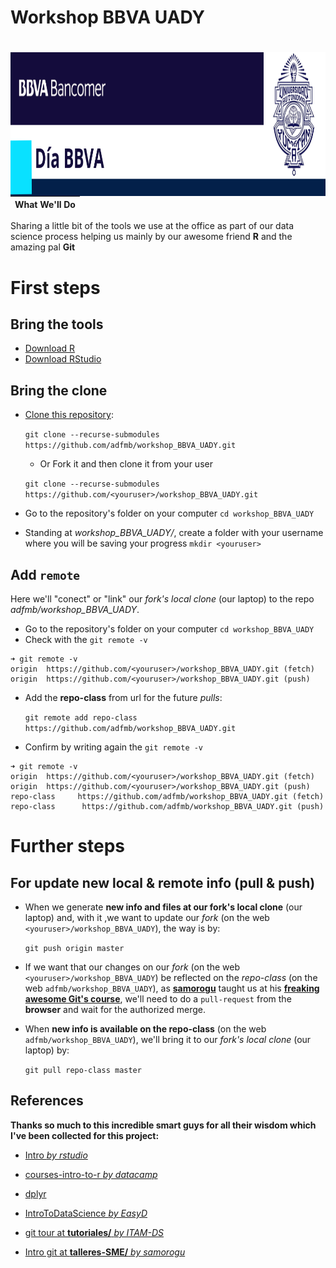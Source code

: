 Workshop BBVA UADY
===============================================

# <a><img src='www/bbva_uady02.png' align="left" height="230"  width="1000" /></a>

<br/> 

# <a></a>

<br/>  

|What We'll Do|
|-------------|

Sharing a little bit of the tools we use at the office as part of our data science process helping us mainly by our awesome friend **R** and the amazing pal **Git**

# First steps

## Bring the tools
- [Download R](https://cran.itam.mx/)
- [Download RStudio](https://www.rstudio.com/products/rstudio/download/#download)

## Bring the clone
- [Clone this repository](git@github.com:adfmb/workshop_BBVA_UADY.git):

  `git clone --recurse-submodules https://github.com/adfmb/workshop_BBVA_UADY.git`
  
  - Or Fork it and then clone it from your user 
  
  `git clone --recurse-submodules https://github.com/<youruser>/workshop_BBVA_UADY.git`
- Go to the repository's folder on your computer
 `cd workshop_BBVA_UADY`
- Standing at *workshop_BBVA_UADY/*, create a folder with your username where you will be saving your progress
 `mkdir <youruser>`
  

## Add `remote`
Here we'll "conect" or "link" our *fork's local clone* (our laptop) to the repo *adfmb/workshop_BBVA_UADY*.

- Go to the repository's folder on your computer
 `cd workshop_BBVA_UADY`
- Check with the `git remote -v`
```
➜ git remote -v
origin  https://github.com/<youruser>/workshop_BBVA_UADY.git (fetch)
origin  https://github.com/<youruser>/workshop_BBVA_UADY.git (push)
```
- Add the **repo-class** from url for the future *pulls*:
  
  `git remote add repo-class https://github.com/adfmb/workshop_BBVA_UADY.git`
- Confirm by writing again the `git remote -v`
```
➜ git remote -v
origin  https://github.com/<youruser>/workshop_BBVA_UADY.git (fetch)
origin  https://github.com/<youruser>/workshop_BBVA_UADY.git (push)
repo-class     https://github.com/adfmb/workshop_BBVA_UADY.git (fetch)
repo-class      https://github.com/adfmb/workshop_BBVA_UADY.git (push)
```

# Further steps
## For update new local & remote info (pull & push)
- When we generate **new info and files at our fork's local clone** (our laptop) and, with it ,we want to update our *fork* (on the web `<youruser>/workshop_BBVA_UADY`), the way is by: 
  
  `git push origin master`

- If we want that our changes on our *fork* (on the web `<youruser>/workshop_BBVA_UADY`) be reflected on the *repo-class* (on the web `adfmb/workshop_BBVA_UADY`), as [**samorogu**](https://github.com/samorogu) taught us at his [**freaking awesome Git's course**](https://github.com/mexmet/talleres-SME/blob/master/git/00_Intro_git.Rmd), we'll need to do a `pull-request` from the **browser** and wait for the authorized merge.

- When **new info is available on the repo-class** (on the web `adfmb/workshop_BBVA_UADY`), we'll bring it to our *fork's local clone* (our laptop) by:

  `git pull repo-class master`







## References

**Thanks so much to this incredible smart guys for all their wisdom which I've been collected for this project:**

- [Intro *by rstudio*](https://github.com/rstudio/Intro)

- [courses-intro-to-r *by datacamp*](https://github.com/datacamp/courses-intro-to-r)

- [dplyr](https://github.com/tidyverse/dplyr/)

- [IntroToDataScience *by EasyD*](https://github.com/EasyD/IntroToDataScience)

- [git tour at **tutoriales/** *by ITAM-DS* ](https://github.com/ITAM-DS/tutoriales/blob/master/2-git-tour.Rmd)

- [Intro git at **talleres-SME/** *by samorogu*](https://github.com/mexmet/talleres-SME/blob/master/git/00_Intro_git.Rmd)
